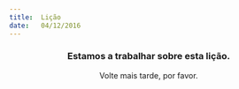 ```yaml
---
title:  Lição
date:   04/12/2016
---
```


### <center>Estamos a trabalhar sobre esta lição.</center>
<center>Volte mais tarde, por favor.</center>